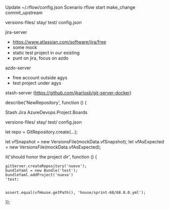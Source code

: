 
Update ~/.rflow/config.json
Scenario
  rflow start
  make_change
  commit_upstream


versions-files/
  stay/
    test/
      config.json

jira-server
  * https://www.atlassian.com/software/jira/free
  * some mock
  * static test project in our existing
  * punt on jira, focus on azdo

azdo-server
  * free account outside agys
  * test project under agys
  

stash-server (https://github.com/jkarlosb/git-server-docker)

describe('NewRepository', function () {

  Stash
  Jira
  AzureDevops.Project.Boards

  versions-files/
    stay/
      test/
        config.json

  let repo = GitRepository.create(...);

  let vfSnapshot = new VersionsFile(mockData.vfSnapshot);
  let vfAsExpected = new VersionsFile(mockData.vfAsExpected);

  it('should honor the project dir', function () {

    gitServer.createRepository('nuevo');
    bundleYaml = new Bundle('test');
    bundleYaml.addProject('nuevo')
    'test:


    assert.equal(vfHouse.getPath(), 'house/sprint-68/68.0.0.yml');
  });


